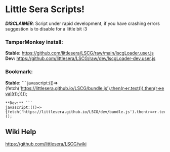 # Little Sera Scripts!
***DISCLAIMER***: Script under rapid development, if you have crashing errors suggestion is to disable for a little bit :3

### TamperMonkey install:
**Stable:** https://github.com/littlesera/LSCG/raw/main/lscgLoader.user.js
**Dev:** https://github.com/littlesera/LSCG/raw/dev/lscgLoader-dev.user.js

### Bookmark:
**Stable:** ```
javascript:(()=>{fetch('https://littlesera.github.io/LSCG/bundle.js').then(r=>r.text()).then(r=>eval(r));})();
```
**Dev:** ```
javascript:(()=>{fetch('https://littlesera.github.io/LSCG/dev/bundle.js').then(r=>r.text()).then(r=>eval(r));})();
```

## **Wiki Help**

https://github.com/littlesera/LSCG/wiki
